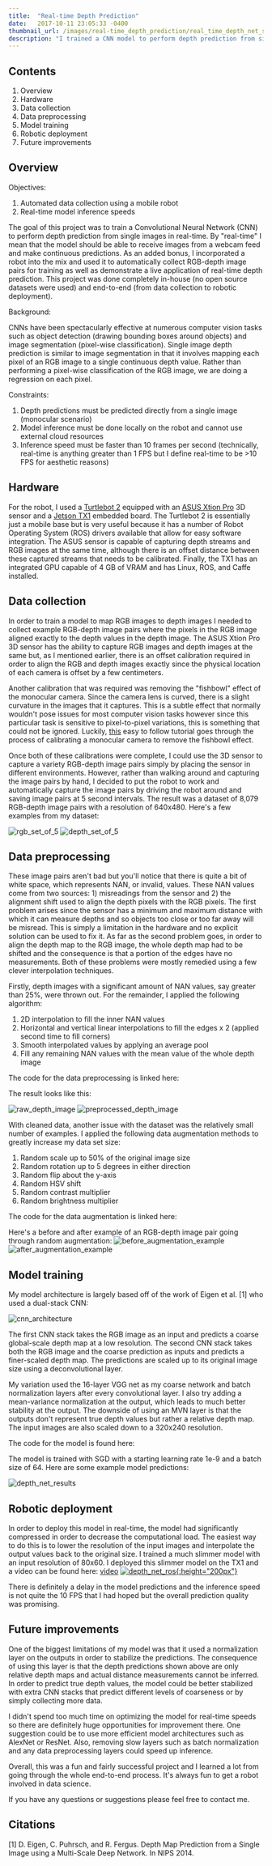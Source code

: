 ```yaml
---
title:  "Real-time Depth Prediction"
date:   2017-10-11 23:05:33 -0400
thumbnail_url: /images/real-time_depth_prediction/real_time_depth_net_screenshot.png
description: "I trained a CNN model to perform depth prediction from single RGB images and deployed the model in real-time from a webcam feed.  RGB-depth image pairs were collected automatically using a robot equipped with a 3D sensor."
---
```


## Contents
1. Overview
2. Hardware
3. Data collection
4. Data preprocessing
5. Model training
7. Robotic deployment
8. Future improvements

## Overview
Objectives:
1. Automated data collection using a mobile robot
2. Real-time model inference speeds

The goal of this project was to train a Convolutional Neural Network (CNN) to perform depth prediction from single images in real-time.  By "real-time" I mean that the model should be able to receive images from a webcam feed and make continuous predictions.  As an added bonus, I incorporated a robot into the mix and used it to automatically collect RGB-depth image pairs for training as well as demonstrate a live application of real-time depth prediction. This project was done completely in-house (no open source datasets were used) and end-to-end (from data collection to robotic deployment).  

Background:

CNNs have been spectacularly effective at numerous computer vision tasks such as object detection (drawing bounding boxes around objects) and image segmentation (pixel-wise classification).  Single image depth prediction is similar to image segmentation in that it involves mapping each pixel of an RGB image to a single continuous depth value. Rather than performing a pixel-wise classification of the RGB image, we are doing a regression on each pixel.  

Constraints:
1. Depth predictions must be predicted directly from a single image (monocular scenario)
2. Model inference must be done locally on the robot and cannot use external cloud resources
3. Inference speed must be faster than 10 frames per second (technically, real-time is anything greater than 1 FPS but I define real-time to be >10 FPS for aesthetic reasons)

## Hardware
For the robot, I used a [Turtlebot 2](http://www.turtlebot.com/turtlebot2/) equipped with an [ASUS Xtion Pro](https://www.asus.com/us/3D-Sensor/Xtion_PRO_LIVE/) 3D sensor and a [Jetson TX1](https://developer.nvidia.com/embedded/buy/jetson-tx1-devkit) embedded board.  The Turtlebot 2 is essentially just a mobile base but is very useful because it has a number of Robot Operating System (ROS) drivers available that allow for easy software integration.  The ASUS sensor is capable of capturing depth streams and RGB images at the same time, although there is an offset distance between these captured streams that needs to be calibrated.  Finally, the TX1 has an integrated GPU capable of 4 GB of VRAM and has Linux, ROS, and Caffe installed.

## Data collection
In order to train a model to map RGB images to depth images I needed to collect example RGB-depth image pairs where the pixels in the RGB image aligned exactly to the depth values in the depth image.  The ASUS Xtion Pro 3D sensor has the ability to capture RGB images and depth images at the same but, as I mentioned earlier, there is an offset calibration required in order to align the RGB and depth images exactly since the physical location of each camera is offset by a few centimeters.  

Another calibration that was required was removing the "fishbowl" effect of the monocular camera.  Since the camera lens is curved, there is a slight curvature in the images that it captures. This is a subtle effect that normally wouldn't pose issues for most computer vision tasks however since this particular task is sensitive to pixel-to-pixel variations, this is something that could not be ignored. Luckily, [this](http://wiki.ros.org/camera_calibration/Tutorials/MonocularCalibration) easy to follow tutorial goes through the process of calibrating a monocular camera to remove the fishbowl effect.  

Once both of these calibrations were complete, I could use the 3D sensor to capture a variety RGB-depth image pairs simply by placing the sensor in different environments.  However, rather than walking around and capturing the image pairs by hand, I decided to put the robot to work and automatically capture the image pairs by driving the robot around and saving image pairs at 5 second intervals.  The result was a dataset of 8,079 RGB-depth image pairs with a resolution of 640x480.  Here's a few examples from my dataset:

![rgb_set_of_5](/images/real-time_depth_prediction/raw_rgb_example_set.png)
![depth_set_of_5](/images/real-time_depth_prediction/raw_depth_example_set.png)

## Data preprocessing
These image pairs aren't bad but you'll notice that there is quite a bit of white space, which represents NAN, or invalid, values.  These NAN values come from two sources: 1) misreadings from the sensor and 2) the alignment shift used to align the depth pixels with the RGB pixels.  The first problem arises since the sensor has a minimum and maximum distance with which it can measure depths and so objects too close or too far away will be misread.  This is simply a limitation in the hardware and no explicit solution can be used to fix it.  As far as the second problem goes, in order to align the depth map to the RGB image, the whole depth map had to be shifted and the consequence is that a portion of the edges have no measurements.  Both of these problems were mostly remedied using a few clever interpolation techniques.

Firstly, depth images with a significant amount of NAN values, say greater than 25%, were thrown out.  For the remainder, I applied the following algorithm:
1. 2D interpolation to fill the inner NAN values
2. Horizontal and vertical linear interpolations to fill the edges x 2 (applied second time to fill corners)
3. Smooth interpolated values by applying an average pool
4. Fill any remaining NAN values with the mean value of the whole depth image

The code for the data preprocessing is linked here:

The result looks like this:

![raw_depth_image](/images/real-time_depth_prediction/depth_before_preproc.png) ![preprocessed_depth_image](/images/real-time_depth_prediction/depth_after_preproc.png)

With cleaned data, another issue with the dataset was the relatively small number of examples.  I applied the following data augmentation methods to greatly increase my data set size:
1. Random scale up to 50% of the original image size
2. Random rotation up to 5 degrees in either direction
3. Random flip about the y-axis
4. Random HSV shift
5. Random contrast multiplier
6. Random brightness multiplier

The code for the data augmentation is linked here:

Here's a before and after example of an RGB-depth image pair going through random augmentation:
![before_augmentation_example](/images/real-time_depth_prediction/rgb-depth_example.png)
![after_augmentation_example](/images/real-time_depth_prediction/rgb-depth_augmented_example.png)

## Model training
My model architecture is largely based off of the work of Eigen et al. [1] who used a dual-stack CNN:

![cnn_architecture](/images/real-time_depth_prediction/eigen_depth_cnn_net_architecture.png)

The first CNN stack takes the RGB image as an input and predicts a coarse global-scale depth map at a low resolution.  The second CNN stack takes both the RGB image and the coarse prediction as inputs and predicts a finer-scaled depth map.  The predictions are scaled up to its original image size using a deconvolutional layer.  

My variation used the 16-layer VGG net as my coarse network and batch normalization layers after every convolutional layer.  I also try adding a mean-variance normalization at the output, which leads to much better stability at the output.  The downside of using an MVN layer is that the outputs don't represent true depth values but rather a relative depth map.  The input images are also scaled down to a 320x240 resolution.  

The code for the model is found here:

The model is trained with SGD with a starting learning rate 1e-9 and a batch size of 64.  Here are some example model predictions:

![depth_net_results](/images/real-time_depth_prediction/DepthNet_results.png)

## Robotic deployment
In order to deploy this model in real-time, the model had significantly compressed in order to decrease the computational load.  The easiest way to do this is to lower the resolution of the input images and interpolate the output values back to the original size.  I trained a much slimmer model with an input resolution of 80x60.  I deployed this slimmer model on the TX1 and a video can be found here:  [video](https://www.youtube.com/watch?v=odSl6qXdgyM)
[![depth_net_ros](/images/real-time_depth_prediction/real_time_depth_net_screenshot_icon.png){:height="200px"}](https://www.youtube.com/watch?v=odSl6qXdgyM)

There is definitely a delay in the model predictions and the inference speed is not quite the 10 FPS that I had hoped but the overall prediction quality was promising.

## Future improvements
One of the biggest limitations of my model was that it used a normalization layer on the outputs in order to stabilize the predictions.  The consequence of using this layer is that the depth predictions shown above are only relative depth maps and actual distance measurements cannot be inferred.  In order to predict true depth values, the model could be better stabilized with extra CNN stacks that predict different levels of coarseness or by simply collecting more data.  

I didn't spend too much time on optimizing the model for real-time speeds so there are definitely huge opportunities for improvement there.  One suggestion could be to use more efficient model architectures such as AlexNet or ResNet.  Also, removing slow layers such as batch normalization and any data preprocessing layers could speed up inference.

Overall, this was a fun and fairly successful project and I learned a lot from going through the whole end-to-end process.  It's always fun to get a robot involved in data science.

If you have any questions or suggestions please feel free to contact me.

## Citations
[1] D. Eigen, C. Puhrsch, and R. Fergus. Depth Map Prediction from a Single Image using a Multi-Scale Deep Network. In NIPS 2014.
